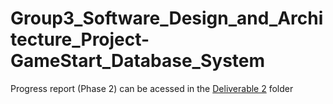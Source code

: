 ﻿# Group3_Software_Design_and_Architecture_Project-GameStart_Database_System

Progress report (Phase 2) can be acessed in the [Deliverable 2](Group3_Software_Design_and_Architecture_Project-GameStart_Database_System/Deliverable%202) folder
